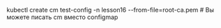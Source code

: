 kubectl create cm test-config -n lesson16 --from-file=root-ca.pem  # Вы можете писать cm вместо configmap